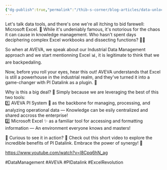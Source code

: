```yaml
---
{"dg-publish":true,"permalink":"/thib-s-corner/blog-articles/data-unlocking-data-management-excellence/"}
---
```



Let's talk data tools, and there's one we're all itching to bid farewell: Microsoft Excel. 🤯 While it's undeniably famous, it's notorious for the chaos it can cause in knowledge management. Who hasn't spent days deciphering complex Excel workbooks and dissecting functions? 🕵️‍♂️  
  
So when at AVEVA, we speak about our Industrial Data Management approach and we start mentionning Excel 📊, it is legitimate to think that we are backpedaling.  
  
Now, before you roll your eyes, hear this out! AVEVA understands that Excel is still a powerhouse in the industrial realm, and they've turned it into a game-changer with PI Datalink as a plugin. 🔄  
  
Why is this a big deal? 🤔 Simply because we are leveraging the best of this two tools:  
1️⃣ AVEVA PI System 🚀 as the backbone for managing, processing, and analyzing operational data — Knowledge can be esily centralized and shared accross the enterprise!  
2️⃣ Microsoft Excel ✨ as a familiar tool for accessing and formatting information — An environment everyone knows and masters!  
  
📢 Curious to see it in action? 🎥 Check out this short video to explore the incredible benefits of PI Datalink. Embrace the power of synergy! 💪

https://www.youtube.com/watch?v=l8Cpq6hN_ag

\#DataManagement \#AVEVA \#PIDatalink \#ExcelRevolution

